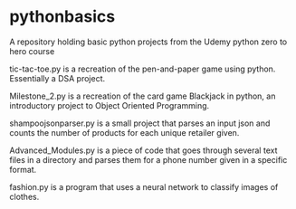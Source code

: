 # pythonbasics
A repository holding basic python projects from the Udemy python zero to hero course

tic-tac-toe.py is a recreation of the pen-and-paper game using python. Essentially a DSA project.

Milestone_2.py is a recreation of the card game Blackjack in python, an introductory project to Object Oriented Programming.

shampoojsonparser.py is a small project that parses an input json and counts the number of products for each unique retailer given.

Advanced_Modules.py is a piece of code that goes through several text files in a directory and parses them for a phone number given in a specific format.

fashion.py is a program that uses a neural network to classify images of clothes.
